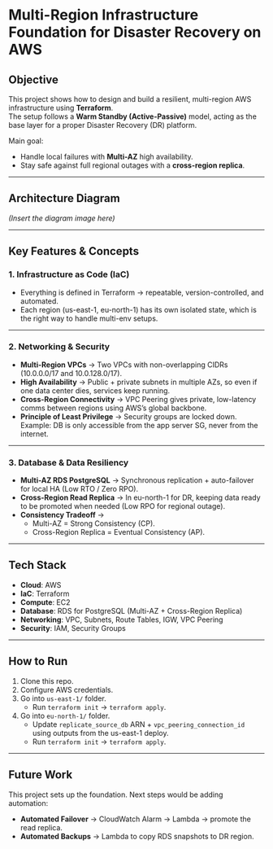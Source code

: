 # Multi-Region Infrastructure Foundation for Disaster Recovery on AWS

## Objective
This project shows how to design and build a resilient, multi-region AWS infrastructure using **Terraform**.  
The setup follows a **Warm Standby (Active-Passive)** model, acting as the base layer for a proper Disaster Recovery (DR) platform.

Main goal:  
- Handle local failures with **Multi-AZ** high availability.  
- Stay safe against full regional outages with a **cross-region replica**.

---

## Architecture Diagram
*(Insert the diagram image here)*

---

## Key Features & Concepts

### 1. Infrastructure as Code (IaC)
- Everything is defined in Terraform → repeatable, version-controlled, and automated.  
- Each region (us-east-1, eu-north-1) has its own isolated state, which is the right way to handle multi-env setups.

---

### 2. Networking & Security
- **Multi-Region VPCs** → Two VPCs with non-overlapping CIDRs (10.0.0.0/17 and 10.0.128.0/17).  
- **High Availability** → Public + private subnets in multiple AZs, so even if one data center dies, services keep running.  
- **Cross-Region Connectivity** → VPC Peering gives private, low-latency comms between regions using AWS’s global backbone.  
- **Principle of Least Privilege** → Security groups are locked down. Example: DB is only accessible from the app server SG, never from the internet.  

---

### 3. Database & Data Resiliency
- **Multi-AZ RDS PostgreSQL** → Synchronous replication + auto-failover for local HA (Low RTO / Zero RPO).  
- **Cross-Region Read Replica** → In eu-north-1 for DR, keeping data ready to be promoted when needed (Low RPO for regional outage).  
- **Consistency Tradeoff** →  
  - Multi-AZ = Strong Consistency (CP).  
  - Cross-Region Replica = Eventual Consistency (AP).  

---

## Tech Stack
- **Cloud**: AWS  
- **IaC**: Terraform  
- **Compute**: EC2  
- **Database**: RDS for PostgreSQL (Multi-AZ + Cross-Region Replica)  
- **Networking**: VPC, Subnets, Route Tables, IGW, VPC Peering  
- **Security**: IAM, Security Groups  

---

## How to Run
1. Clone this repo.  
2. Configure AWS credentials.  
3. Go into `us-east-1/` folder.  
   - Run `terraform init` → `terraform apply`.  
4. Go into `eu-north-1/` folder.  
   - Update `replicate_source_db` ARN + `vpc_peering_connection_id` using outputs from the us-east-1 deploy.  
   - Run `terraform init` → `terraform apply`.  

---

## Future Work
This project sets up the foundation. Next steps would be adding automation:  

- **Automated Failover** → CloudWatch Alarm → Lambda → promote the read replica.  
- **Automated Backups** → Lambda to copy RDS snapshots to DR region.  
